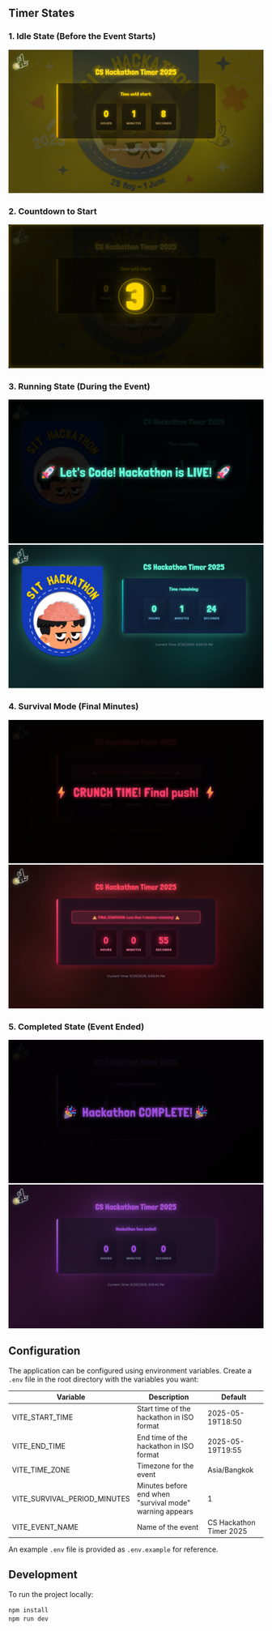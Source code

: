 ## Timer States

### 1. Idle State (Before the Event Starts)

![Idle State](public/README/1-idle.png)

### 2. Countdown to Start

![Countdown to Start](public/README/1.1.png)

### 3. Running State (During the Event)

![Running State](public/README/2.0.png)
![Running State](public/README/2.1.png)

### 4. Survival Mode (Final Minutes)

![Survival Mode](public/README/3.0.png)
![Survival Mode](public/README/3.1.png)

### 5. Completed State (Event Ended)

![Completed State](public/README/4.0.png)
![Completed State](public/README/4.1.png)

## Configuration

The application can be configured using environment variables. Create a `.env` file in the root directory with the variables you want:

| Variable                     | Description                                             | Default                 |
| ---------------------------- | ------------------------------------------------------- | ----------------------- |
| VITE_START_TIME              | Start time of the hackathon in ISO format               | 2025-05-19T18:50        |
| VITE_END_TIME                | End time of the hackathon in ISO format                 | 2025-05-19T19:55        |
| VITE_TIME_ZONE               | Timezone for the event                                  | Asia/Bangkok            |
| VITE_SURVIVAL_PERIOD_MINUTES | Minutes before end when "survival mode" warning appears | 1                       |
| VITE_EVENT_NAME              | Name of the event                                       | CS Hackathon Timer 2025 |

An example `.env` file is provided as `.env.example` for reference.

## Development

To run the project locally:

```bash
npm install
npm run dev
```
